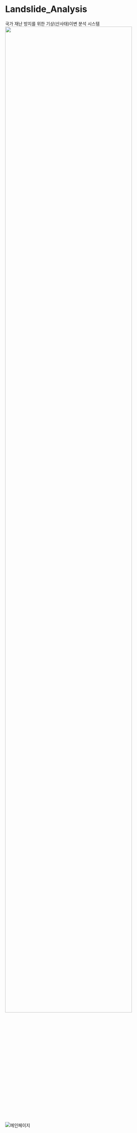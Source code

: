 # Landslide_Analysis

국가 재난 방지를 위한 기상(산사태)이변 분석 시스템
<img src="C:\Users\user\Desktop\메인페이지.png" width="90%"></img>
![메인페이지](C:\Users\user\Desktop\메인페이지.png)
